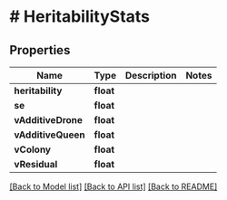 # # HeritabilityStats

## Properties

Name | Type | Description | Notes
------------ | ------------- | ------------- | -------------
**heritability** | **float** |  |
**se** | **float** |  |
**vAdditiveDrone** | **float** |  |
**vAdditiveQueen** | **float** |  |
**vColony** | **float** |  |
**vResidual** | **float** |  |

[[Back to Model list]](../../README.md#models) [[Back to API list]](../../README.md#endpoints) [[Back to README]](../../README.md)
